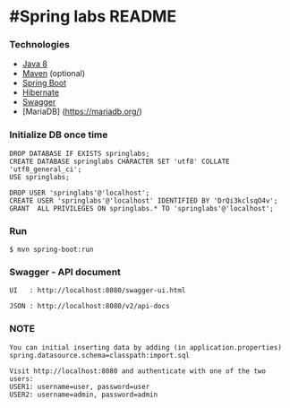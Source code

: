 #Spring labs README
=============================

### Technologies

* [Java 8](http://www.oracle.com/technetwork/java/javase/downloads/index.html)
* [Maven](https://maven.apache.org/) (optional)
* [Spring Boot](https://projects.spring.io/spring-boot/)
* [Hibernate](http://hibernate.org/)
* [Swagger](http://swagger.io/)
* [MariaDB] (https://mariadb.org/)

### Initialize DB once time
    DROP DATABASE IF EXISTS springlabs;
    CREATE DATABASE springlabs CHARACTER SET 'utf8' COLLATE 'utf8_general_ci';
    USE springlabs;

    DROP USER 'springlabs'@'localhost';
    CREATE USER 'springlabs'@'localhost' IDENTIFIED BY 'DrQi3kclsqO4v';
    GRANT  ALL PRIVILEGES ON springlabs.* TO 'springlabs'@'localhost';
    
### Run

    $ mvn spring-boot:run
    
### Swagger - API document

    UI   : http://localhost:8080/swagger-ui.html
    
    JSON : http://localhost:8080/v2/api-docs
    
### NOTE
    You can initial inserting data by adding (in application.properties) 
    spring.datasource.schema=classpath:import.sql 
    
    Visit http://localhost:8080 and authenticate with one of the two users:
    USER1: username=user, password=user
    USER2: username=admin, password=admin